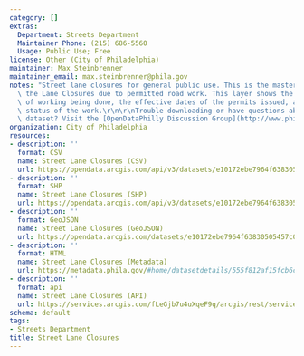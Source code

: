 ```yaml
---
category: []
extras:
  Department: Streets Department
  Maintainer Phone: (215) 686-5560
  Usage: Public Use; Free
license: Other (City of Philadelphia)
maintainer: Max Steinbrenner
maintainer_email: max.steinbrenner@phila.gov
notes: "Street lane closures for general public use. This is the master layer depicting\
  \ the Lane Closures due to permitted road work. This layer shows the type and purpose\
  \ of working being done, the effective dates of the permits issued, as well the\
  \ status of the work.\r\n\r\nTrouble downloading or have questions about this City\
  \ dataset? Visit the [OpenDataPhilly Discussion Group](http://www.phila.gov/data/discuss/)"
organization: City of Philadelphia
resources:
- description: ''
  format: CSV
  name: Street Lane Closures (CSV)
  url: https://opendata.arcgis.com/api/v3/datasets/e10172ebe7964f63830505457c0d7c2a_0/downloads/data?format=csv&spatialRefId=4326
- description: ''
  format: SHP
  name: Street Lane Closures (SHP)
  url: https://opendata.arcgis.com/api/v3/datasets/e10172ebe7964f63830505457c0d7c2a_0/downloads/data?format=shp&spatialRefId=4326
- description: ''
  format: GeoJSON
  name: Street Lane Closures (GeoJSON)
  url: https://opendata.arcgis.com/datasets/e10172ebe7964f63830505457c0d7c2a_0.geojson
- description: ''
  format: HTML
  name: Street Lane Closures (Metadata)
  url: https://metadata.phila.gov/#home/datasetdetails/555f812af15fcb6c6ed44109/representationdetails/55846d21c5fd1f20526fba1d/
- description: ''
  format: api
  name: Street Lane Closures (API)
  url: https://services.arcgis.com/fLeGjb7u4uXqeF9q/arcgis/rest/services/LaneClosure_Master/FeatureServer/0/query?outFields=*&where=1%3D1
schema: default
tags:
- Streets Department
title: Street Lane Closures
---
```

